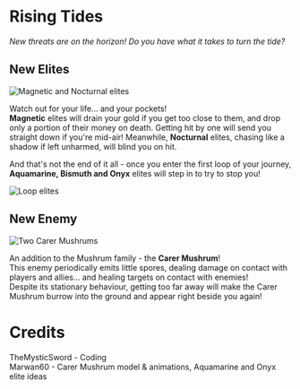 # Rising Tides
*New threats are on the horizon! Do you have what it takes to turn the tide?*

## New Elites
![Magnetic and Nocturnal elites](https://files.catbox.moe/dxycrt.png)  
  
Watch out for your life... and your pockets!  
**Magnetic** elites will drain your gold if you get too close to them, and drop only a portion of their money on death. Getting hit by one will send you straight down if you're mid-air! 
Meanwhile, **Nocturnal** elites, chasing like a shadow if left unharmed, will blind you on hit.  

And that's not the end of it all - once you enter the first loop of your journey, **Aquamarine, Bismuth and Onyx** elites will step in to try to stop you!  
  
![Loop elites](https://files.catbox.moe/aspbo0.png)  

## New Enemy
![Two Carer Mushrums](https://files.catbox.moe/rgwgij.png)  
  
An addition to the Mushrum family - the **Carer Mushrum**!  
This enemy periodically emits little spores, dealing damage on contact with players and allies... and healing targets on contact with enemies!  
Despite its stationary behaviour, getting too far away will make the Carer Mushrum burrow into the ground and appear right beside you again!

# Credits
TheMysticSword - Coding  
Marwan60 - Carer Mushrum model & animations, Aquamarine and Onyx elite ideas
